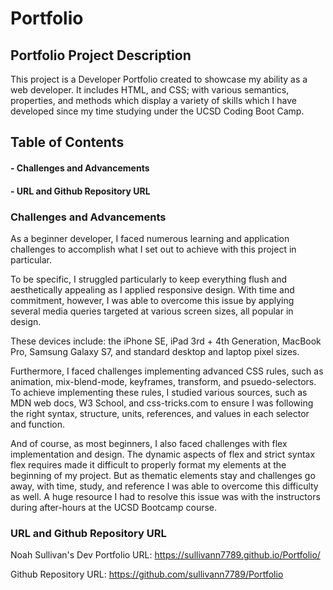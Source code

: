 # Portfolio
## Portfolio Project Description
This project is a Developer Portfolio created to showcase my ability as a web developer. It includes HTML, and CSS; with various semantics, properties,
and methods which display a variety of skills which I have developed since my time studying under the UCSD Coding Boot Camp. 

## Table of Contents
 #### - Challenges and Advancements
 #### - URL and Github Repository URL
 

### Challenges and Advancements
As a beginner developer, I faced numerous learning and application challenges to accomplish what I set out to achieve with this project in particular. 

To be specific, I struggled particularly to keep everything flush and aesthetically appealing as I applied responsive design. With time and commitment, 
however, I was able to overcome this issue by applying several media queries targeted at various screen sizes, all popular in design. 

These devices include: the iPhone SE, iPad 3rd + 4th Generation, MacBook Pro, Samsung Galaxy S7, and standard desktop and laptop pixel sizes.

Furthermore, I faced challenges implementing advanced CSS rules, such as animation, mix-blend-mode, keyframes, transform, and psuedo-selectors. To achieve 
implementing these rules, I studied various sources, such as MDN web docs, W3 School, and css-tricks.com to ensure I was following the right syntax,
structure, units, references, and values in each selector and function. 

And of course, as most beginners, I also faced challenges with flex implementation and design. The dynamic aspects of flex and strict syntax flex requires
made it difficult to properly format my elements at the beginning of my project. But as thematic elements stay and challenges go away, with time, study, 
and reference I was able to overcome this difficulty as well. A huge resource I had to resolve this issue was with the instructors during after-hours at 
the UCSD Bootcamp course. 

### URL and Github Repository URL

Noah Sullivan's Dev Portfolio URL: https://sullivann7789.github.io/Portfolio/

Github Repository URL: https://github.com/sullivann7789/Portfolio




